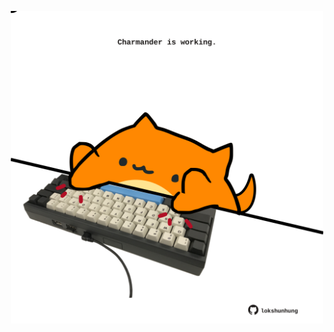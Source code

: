 <!-- built at 06/11/2021, 05:01:40 UTC -->
<p align="center">
  <img width="500" height="500" src="./ReadmeImage.svg">
</p>
